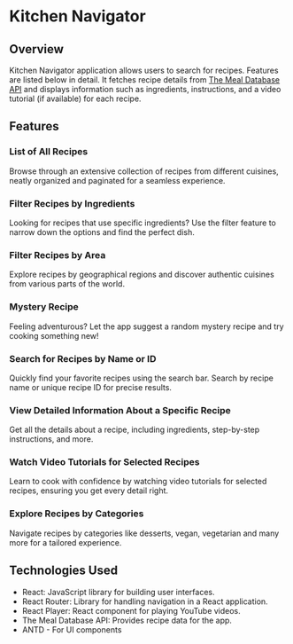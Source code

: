 # Kitchen Navigator

## Overview

Kitchen Navigator application allows users to search for recipes. Features are listed below in detail. It fetches recipe details from [The Meal Database API](https://www.themealdb.com/api.php) and displays information such as ingredients, instructions, and a video tutorial (if available) for each recipe.

## Features

### List of All Recipes
Browse through an extensive collection of recipes from different cuisines, neatly organized and paginated for a seamless experience.

### Filter Recipes by Ingredients
Looking for recipes that use specific ingredients? Use the filter feature to narrow down the options and find the perfect dish.

### Filter Recipes by Area
Explore recipes by geographical regions and discover authentic cuisines from various parts of the world.

### Mystery Recipe
Feeling adventurous? Let the app suggest a random mystery recipe and try cooking something new!

### Search for Recipes by Name or ID
Quickly find your favorite recipes using the search bar. Search by recipe name or unique recipe ID for precise results.

### View Detailed Information About a Specific Recipe
Get all the details about a recipe, including ingredients, step-by-step instructions, and more.

### Watch Video Tutorials for Selected Recipes
Learn to cook with confidence by watching video tutorials for selected recipes, ensuring you get every detail right.

### Explore Recipes by Categories
Navigate recipes by categories like desserts, vegan, vegetarian and many more for a tailored experience.


## Technologies Used

- React: JavaScript library for building user interfaces.
- React Router: Library for handling navigation in a React application.
- React Player: React component for playing YouTube videos.
- The Meal Database API: Provides recipe data for the app.
- ANTD - For UI components
